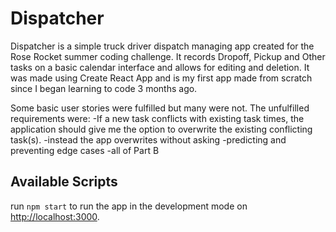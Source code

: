 # Dispatcher

Dispatcher is a simple truck driver dispatch managing app created for the Rose Rocket summer coding challenge.  It records Dropoff, Pickup and Other tasks on a basic calendar interface and allows for editing and deletion. It was made using Create React App and is my first app made from scratch since I began learning to code 3 months ago.

Some basic user stories were fulfilled but many were not. The unfulfilled requirements were:
-If a new task conflicts with existing task times, the application should give me the option to overwrite the existing conflicting task(s).
  -instead the app overwrites without asking
-predicting and preventing edge cases
-all of Part B

## Available Scripts

run `npm start` to run the app in the development mode on [http://localhost:3000](http://localhost:3000).